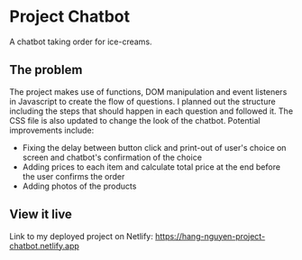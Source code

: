# Project Chatbot  

A chatbot taking order for ice-creams.

## The problem

The project makes use of functions, DOM manipulation and event listeners in Javascript to create the flow of questions. I planned out the structure including the steps that should happen in each question and followed it. The CSS file is also updated to change the look of the chatbot. 
Potential improvements include:
- Fixing the delay between button click and print-out of user's choice on screen and chatbot's confirmation of the choice
- Adding prices to each item and calculate total price at the end before the user confirms the order
- Adding photos of the products

## View it live

Link to my deployed project on Netlify: https://hang-nguyen-project-chatbot.netlify.app


